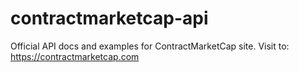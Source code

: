 # contractmarketcap-api
Official API docs and examples for ContractMarketCap site. Visit to: https://contractmarketcap.com
